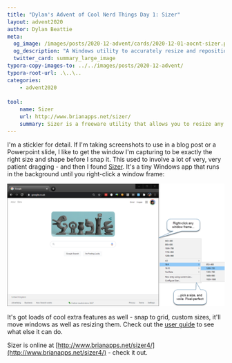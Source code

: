 ```yaml
---
title: "Dylan's Advent of Cool Nerd Things Day 1: Sizer"
layout: advent2020
author: Dylan Beattie
meta:
  og_image: /images/posts/2020-12-advent/cards/2020-12-01-aocnt-sizer.png
  og_description: "A Windows utility to accurately resize and reposition windows."
  twitter_card: summary_large_image
typora-copy-images-to: ../../images/posts/2020-12-advent/
typora-root-url: .\..\..
categories:
    - advent2020

tool:
    name: Sizer
    url: http://www.brianapps.net/sizer/
    summary: Sizer is a freeware utility that allows you to resize any window to an exact, predefined size.
---
```


I'm a stickler for detail. If I'm taking screenshots to use in a blog post or a Powerpoint slide, I like to get the window I'm capturing to be exactly the right size and shape before I snap it. This used to involve a lot of very, very patient dragging - and then I found [Sizer](http://www.brianapps.net/sizer4/). It's a tiny Windows app that runs in the background until you right-click a window frame: 

![sizer](/images/posts/2020-12-advent/sizer-1606743424916.png)

It's got loads of cool extra features as well - snap to grid, custom sizes, it'll move windows as well as resizing them. Check out the [user guide](http://www.brianapps.net/sizer/userguide.html) to see what else it can do.

Sizer is online at [http://www.brianapps.net/sizer4/](http://www.brianapps.net/sizer4/) - check it out.


